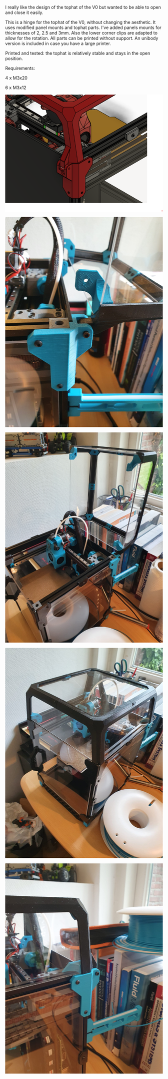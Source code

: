 I really like the design of the tophat of the V0 but wanted to be able to open and close it easily.

This is a hinge for the tophat of the V0, without changing the aesthetic.
It uses modified panel mounts and tophat parts. I've added panels mounts for thicknesses of 2, 2.5 and 3mm. 
Also the lower corner clips are adapted to allow for the rotation.
All parts can be printed without support.
An unibody version is included in case you have a large printer.

Printed and tested: the tophat is relatively stable and stays in the open position.

Requirements:

4 x M3x20

6 x M3x12

![image](Images/TopHathinge_render.png)

![image](Images/Zoom_open.jpg)

![image](Images/Tophat_open.jpg)

![image](Images/Tophat_closed.jpg)

![image](Images/Zoom_closed.jpg)
